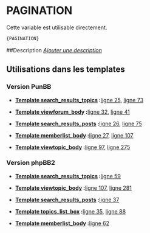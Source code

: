 # PAGINATION


Cette variable est utilisable directement.

```html
{PAGINATION}
```

##Description
[*Ajouter une description*](https://fa-tvars.appspot.com/var/PAGINATION)

## Utilisations dans les templates

### Version PunBB

* __[Template search_results_topics](../tpl/var/punbb/search_results_topics.md#readme) :__[ligne 25](../tpl/src/punbb/search_results_topics.tpl#L25), [ligne 73](../tpl/src/punbb/search_results_topics.tpl#L73)

* __[Template viewforum_body](../tpl/var/punbb/viewforum_body.md#readme) :__[ligne 32](../tpl/src/punbb/viewforum_body.tpl#L32), [ligne 41](../tpl/src/punbb/viewforum_body.tpl#L41)

* __[Template search_results_posts](../tpl/var/punbb/search_results_posts.md#readme) :__[ligne 26](../tpl/src/punbb/search_results_posts.tpl#L26), [ligne 75](../tpl/src/punbb/search_results_posts.tpl#L75)

* __[Template memberlist_body](../tpl/var/punbb/memberlist_body.md#readme) :__[ligne 27](../tpl/src/punbb/memberlist_body.tpl#L27), [ligne 107](../tpl/src/punbb/memberlist_body.tpl#L107)

* __[Template viewtopic_body](../tpl/var/punbb/viewtopic_body.md#readme) :__[ligne 97](../tpl/src/punbb/viewtopic_body.tpl#L97), [ligne 275](../tpl/src/punbb/viewtopic_body.tpl#L275)

### Version phpBB2

* __[Template search_results_topics](../tpl/var/subsilver/search_results_topics.md#readme) :__[ligne 59](../tpl/src/subsilver/search_results_topics.tpl#L59)

* __[Template viewtopic_body](../tpl/var/subsilver/viewtopic_body.md#readme) :__[ligne 107](../tpl/src/subsilver/viewtopic_body.tpl#L107), [ligne 281](../tpl/src/subsilver/viewtopic_body.tpl#L281)

* __[Template search_results_posts](../tpl/var/subsilver/search_results_posts.md#readme) :__[ligne 37](../tpl/src/subsilver/search_results_posts.tpl#L37)

* __[Template topics_list_box](../tpl/var/subsilver/topics_list_box.md#readme) :__[ligne 35](../tpl/src/subsilver/topics_list_box.tpl#L35), [ligne 88](../tpl/src/subsilver/topics_list_box.tpl#L88)

* __[Template memberlist_body](../tpl/var/subsilver/memberlist_body.md#readme) :__[ligne 62](../tpl/src/subsilver/memberlist_body.tpl#L62)